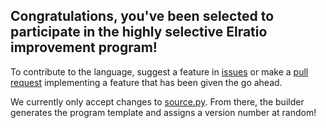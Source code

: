 ## Congratulations, you've been selected to participate in the highly selective Elratio improvement program!

To contribute to the language, suggest a feature in [issues](https://github.com/LiamSwayne/Elratio/issues) or make a [pull request](https://github.com/LiamSwayne/Elratio/pulls) implementing a feature that has been given the go ahead.

We currently only accept changes to [source.py](https://github.com/LiamSwayne/Elratio/blob/main/source.py). From there, the builder generates the program template and assigns a version number at random!
